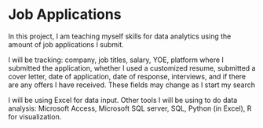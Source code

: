 # Job Applications

In this project, I am teaching myself skills for data analytics using the amount of job applications I submit. <br>

I will be tracking: company, job titles, salary, YOE, platform where I submitted the application, whether I used a customized resume, submitted a cover letter, date of application, date of response, interviews, and if there are any offers I have received.
These fields may change as I start my search<br>

I will be using Excel for data input. Other tools I will be using to do data analysis: Microsoft Access, Microsoft SQL server, SQL, Python (in Excel), R for visualization.
